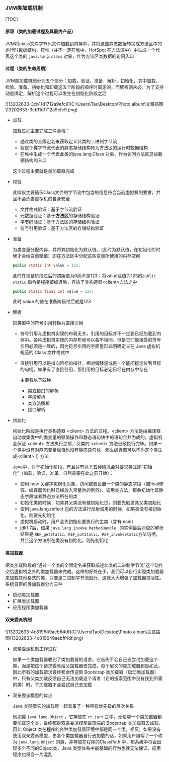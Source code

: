 ### JVM类加载机制

[TOC]

#### 原理（类的加载过程及其最终产品）

JVM将class文件字节码文件加载到内存中，并将这些静态数据转换成方法区中的运行时数据结构，在堆（并不一定在堆中，HotSpot 在方法区中）中生成一个代表这个类的 `java.lang.class` 对象，作为方法区类数据的访问入口

#### 过程（类的生命周期）

JVM类加载机制分为五个部分：加载，验证，准备，解析，初始化，其中加载、检验、准备、初始化和卸载这五个阶段的顺序时固定的，而解析则未必。为了支持动态绑定，解析这个过程可以发生在初始化阶段之后

![13202633-3cb11d1712a9efc9](C:\Users\Tao\Desktop\Photo album\文章插图\13202633-3cb11d1712a9efc9.png)

* 加载

  加载过程主要完成三件事情：

  * 通过类的全限定名来获取定义此类的二进制字节流
  * 将这个类字节流代表的静态存储结构转为方法区的运行时数据结构
  * 在堆中生成一个代表此类的java.lang.Class 对象，作为访问方法区这些数据结构的入口

  这个过程主要就是类加载器完成

* 校验

  此阶段主要确保Class文件的字节流中包含的信息符合当前虚拟机的要求，并且不会危害虚拟机的自身安全

  * 文件格式验证：基于字节流验证
  * 元数据验证：基于**方法区**的存储结构验证
  * 字节码验证：基于方法区的存储结构验证
  * 符号引用验证：基于方法区的存储结构验证

* 准备

  为类变量分配内存，并将其初始化为默认值。（此时为默认值，在初始化的时候才会给变量赋值）即在方法区中分配这些变量所使用的内存空间

  ```java
  public static int value = 123;
  ```

  此时在准备阶段过后的初始值为0而不是123；将value赋值为123的`public static` 指令是程序被编译后，存放于类构造器\<client>方法之中

  ```java
  public static final int value = 123;
  ```

  此时 value 的值在准备阶段过后就是123

* 解析

  把类型中的符号引用转换为直接引用

  * 符号引用与虚拟机实现的布局无关，引用的目标并不一定要已经加载到内存中。各种虚拟机实现的内存布局可以各不相同，但是它们能接受的符号引用必须是一致的，因为符号引用的字面量形式明确定义在 Java 虚拟机规范的 Class 文件格式中

  * 直接引用可以是指向目标的指针，相对偏移量或是一个能间接定位到目标的句柄。如果有了直接引用，那引用的目标必定已经在内存中存在

    主要有以下四种

    * 类或接口的解析
    * 字段解析
    * 类方法解析
    * 接口解析

* 初始化

  初始化阶段是执行类构造器 \<client> 方法的过程。\<client> 方法是由编译器自动收集类中的类变量的赋值操作和静态语句块中的语句合并为成的。虚拟机会保证 \<client>  方法执行之前，父类的 \<client>  方法已经执行完毕。如果一个类中没有对静态变量赋值也没有静态语句块，那么编译器可以不为这个类生成\<client> () 方法

  Java中，对于初始化阶段，有且只有以下五种情况会对要求类立即“初始化”（加载，验证，准备，自然需要在此之前开始）：

  * 使用 new 关键字实例化对象、访问或者设置一个类的静态字段（被final修饰、编译器优化时已经放入常量池的例外）、调用类方法，都会初始化该静态字段或者静态方法所在的类
  * 初始化类的时候，如果其父类没有被初始化过，则要先触发其父类初始化
  * 使用 java.lang.reflect 包的方法进行反射调用的时候，如果类没有被初始化，则要先初始化
  * 虚拟机启动时，用户会先初始化要执行的主类（含有main）
  * jdk1.7后，如果 `java.lang.invoke.MethodHandle ` 的实例最后对应的解析结果是 `REF_getStatic`、`REF_putStatic`、`REF_invokeStatic`方法句柄，并且这个方法所在类没有初始化，则先初始化

#### 类加载器

把类加载阶段的“通过一个类的全限定名来获取描述此类的二进制字节流”这个动作交给虚拟机之外的类加载器来完成。这样的好处在于，我们可以自行实现类加载器来加载其他格式的类，只要是二进制字节流就行，这就大大增强了加载器灵活性。系统自带的类加载器分为三种

* 启动类加载器
* 扩展类加载器
* 应用程序类加载器

#### 双亲委派机制

![13202633-4c819649aebff4df](C:\Users\Tao\Desktop\Photo album\文章插图\13202633-4c819649aebff4df.png)

* 双亲委派机制工作过程

  如果一个类加载器收到了类加载器的请求，它首先不会自己去尝试加载这个类，而是把这个请求委派给父加载器去完成，每个层次的类加载器都是如此，因此所有的加载请求最终都会传送到 Bootstrap 类加载器（启动类加载器）中，只有父类加载反馈自己无法加载这个请求（它的搜索范围中没有找到所需的类）时，子加载器才会尝试自己去加载

* 双亲委派模型的优点

  Java 类随着它的加载器一起具备了一种带有优先级的层次关系

  例如类 `java.lang.Object` ，它存放在 `rt.jart` 之中，无论哪一个类加载器都要加载这个类，最终都是双亲委派模型最顶端的 Bootstrap 类加载器去加载，因此 Object 类在程序的各种类加载器环境中都是同一个类，相反，如果没有使用双亲委派模型，由各个类加载器自行去加载的话，如果用户编写了一个称为 `java.lang.Object` 的类，并存放在程序的ClassPath 中，那系统中将会出现多个不同的Object类，Java 类型体系中最基础的行为也就无法保证，应用程序也将会一片混乱